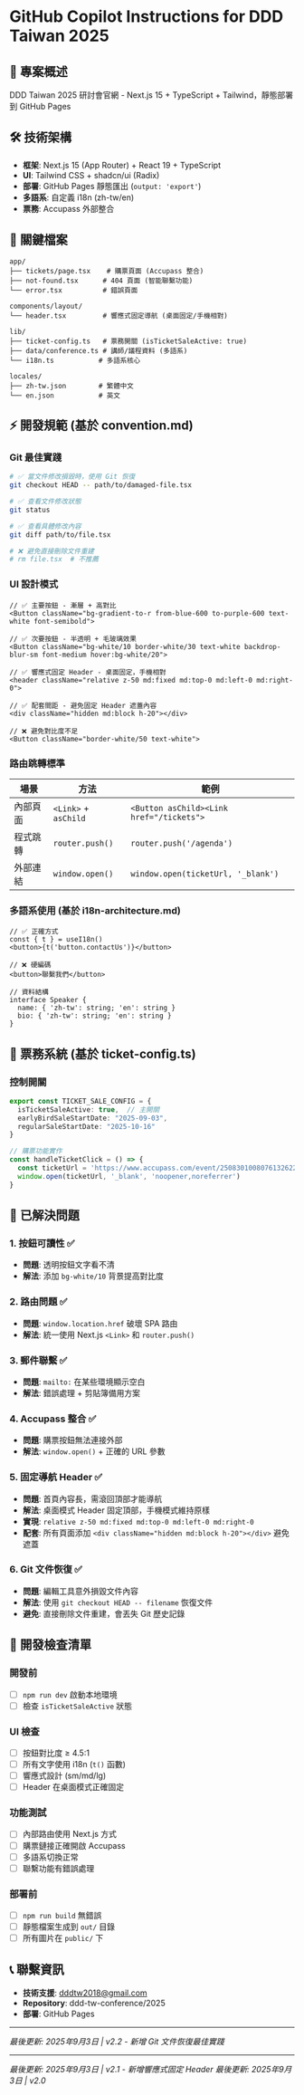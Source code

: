 # GitHub Copilot Instructions for DDD Taiwan 2025

## 🎯 專案概述
DDD Taiwan 2025 研討會官網 - Next.js 15 + TypeScript + Tailwind，靜態部署到 GitHub Pages

## 🛠 技術架構
- **框架**: Next.js 15 (App Router) + React 19 + TypeScript
- **UI**: Tailwind CSS + shadcn/ui (Radix)
- **部署**: GitHub Pages 靜態匯出 (`output: 'export'`)
- **多語系**: 自定義 i18n (zh-tw/en)
- **票務**: Accupass 外部整合

## 📁 關鍵檔案
```
app/
├── tickets/page.tsx    # 購票頁面 (Accupass 整合)
├── not-found.tsx      # 404 頁面 (智能聯繫功能)
└── error.tsx          # 錯誤頁面

components/layout/
└── header.tsx         # 響應式固定導航 (桌面固定/手機相對)

lib/
├── ticket-config.ts   # 票務開關 (isTicketSaleActive: true)
├── data/conference.ts # 講師/議程資料 (多語系)
└── i18n.ts           # 多語系核心

locales/
├── zh-tw.json        # 繁體中文
└── en.json           # 英文
```

## ⚡ 開發規範 (基於 convention.md)

### Git 最佳實踐
```bash
# ✅ 當文件修改損毀時，使用 Git 恢復
git checkout HEAD -- path/to/damaged-file.tsx

# ✅ 查看文件修改狀態
git status

# ✅ 查看具體修改內容
git diff path/to/file.tsx

# ❌ 避免直接刪除文件重建
# rm file.tsx  # 不推薦
```

### UI 設計模式
```tsx
// ✅ 主要按鈕 - 漸層 + 高對比
<Button className="bg-gradient-to-r from-blue-600 to-purple-600 text-white font-semibold">

// ✅ 次要按鈕 - 半透明 + 毛玻璃效果
<Button className="bg-white/10 border-white/30 text-white backdrop-blur-sm font-medium hover:bg-white/20">

// ✅ 響應式固定 Header - 桌面固定，手機相對
<header className="relative z-50 md:fixed md:top-0 md:left-0 md:right-0">

// ✅ 配套間距 - 避免固定 Header 遮蓋內容
<div className="hidden md:block h-20"></div>

// ❌ 避免對比度不足
<Button className="border-white/50 text-white">
```

### 路由跳轉標準
| 場景 | 方法 | 範例 |
|------|------|------|
| 內部頁面 | `<Link>` + `asChild` | `<Button asChild><Link href="/tickets">` |
| 程式跳轉 | `router.push()` | `router.push('/agenda')` |
| 外部連結 | `window.open()` | `window.open(ticketUrl, '_blank')` |

### 多語系使用 (基於 i18n-architecture.md)
```tsx
// ✅ 正確方式
const { t } = useI18n()
<button>{t('button.contactUs')}</button>

// ❌ 硬編碼
<button>聯繫我們</button>

// 資料結構
interface Speaker {
  name: { 'zh-tw': string; 'en': string }
  bio: { 'zh-tw': string; 'en': string }
}
```

## 🎫 票務系統 (基於 ticket-config.ts)

### 控制開關
```typescript
export const TICKET_SALE_CONFIG = {
  isTicketSaleActive: true,  // 主開關
  earlyBirdSaleStartDate: "2025-09-03",
  regularSaleStartDate: "2025-10-16"
}

// 購票功能實作
const handleTicketClick = () => {
  const ticketUrl = 'https://www.accupass.com/event/2508301008076132622520'
  window.open(ticketUrl, '_blank', 'noopener,noreferrer')
}
```

## 🐛 已解決問題

### 1. 按鈕可讀性 ✅
- **問題**: 透明按鈕文字看不清
- **解法**: 添加 `bg-white/10` 背景提高對比度

### 2. 路由問題 ✅  
- **問題**: `window.location.href` 破壞 SPA 路由
- **解法**: 統一使用 Next.js `<Link>` 和 `router.push()`

### 3. 郵件聯繫 ✅
- **問題**: `mailto:` 在某些環境顯示空白
- **解法**: 錯誤處理 + 剪貼簿備用方案

### 4. Accupass 整合 ✅
- **問題**: 購票按鈕無法連接外部
- **解法**: `window.open()` + 正確的 URL 參數

### 5. 固定導航 Header ✅
- **問題**: 首頁內容長，需滾回頂部才能導航
- **解法**: 桌面模式 Header 固定頂部，手機模式維持原樣
- **實現**: `relative z-50 md:fixed md:top-0 md:left-0 md:right-0`
- **配套**: 所有頁面添加 `<div className="hidden md:block h-20"></div>` 避免遮蓋

### 6. Git 文件恢復 ✅
- **問題**: 編輯工具意外損毀文件內容
- **解法**: 使用 `git checkout HEAD -- filename` 恢復文件
- **避免**: 直接刪除文件重建，會丟失 Git 歷史記錄

## 🚀 開發檢查清單

### 開發前
- [ ] `npm run dev` 啟動本地環境  
- [ ] 檢查 `isTicketSaleActive` 狀態

### UI 檢查
- [ ] 按鈕對比度 ≥ 4.5:1
- [ ] 所有文字使用 i18n (`t()` 函數)
- [ ] 響應式設計 (sm/md/lg)
- [ ] Header 在桌面模式正確固定

### 功能測試
- [ ] 內部路由使用 Next.js 方式
- [ ] 購票鏈接正確開啟 Accupass
- [ ] 多語系切換正常
- [ ] 聯繫功能有錯誤處理

### 部署前
- [ ] `npm run build` 無錯誤
- [ ] 靜態檔案生成到 `out/` 目錄
- [ ] 所有圖片在 `public/` 下

## 📞 聯繫資訊
- **技術支援**: dddtw2018@gmail.com
- **Repository**: ddd-tw-conference/2025
- **部署**: GitHub Pages

---
*最後更新: 2025年9月3日 | v2.2 - 新增 Git 文件恢復最佳實踐*

---
*最後更新: 2025年9月3日 | v2.1 - 新增響應式固定 Header*
*最後更新: 2025年9月3日 | v2.0*
